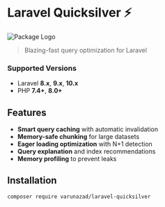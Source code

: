 # Laravel Quicksilver ⚡

![Package Logo](https://via.placeholder.com/150x50?text=Quicksilver)

> Blazing-fast query optimization for Laravel
### Supported Versions
- Laravel **8.x**, **9.x**, **10.x**
- PHP **7.4+**, **8.0+**


## Features

- **Smart query caching** with automatic invalidation
- **Memory-safe chunking** for large datasets
- **Eager loading optimization** with N+1 detection
- **Query explanation** and index recommendations
- **Memory profiling** to prevent leaks

## Installation

```bash
composer require varunazad/laravel-quicksilver
